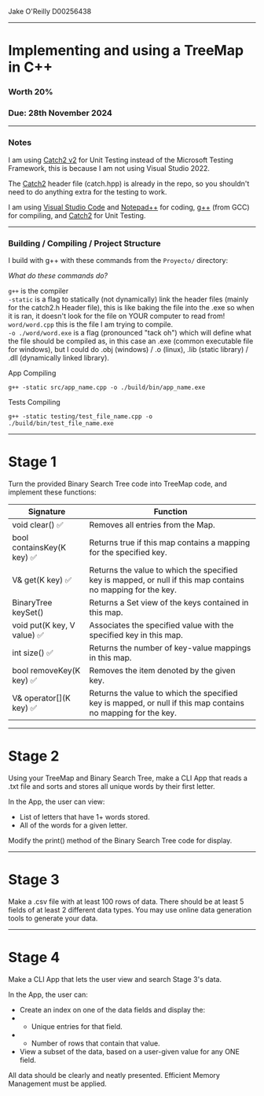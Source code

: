 Jake O'Reilly D00256438

---

# Implementing and using a TreeMap in C++

### Worth 20%

### Due: 28th November 2024

---

### Notes

I am using [Catch2 v2](https://github.com/catchorg/Catch2/blob/v2.x/single_include/catch2/catch.hpp) for Unit Testing instead of the Microsoft Testing Framework, this is because I am not using Visual Studio 2022.

The [Catch2](https://github.com/catchorg/Catch2/blob/v2.x/single_include/catch2/catch.hpp) header file (catch.hpp) is already in the repo, so you shouldn't need to do anything extra for the testing to work.

I am using [Visual Studio Code](https://code.visualstudio.com/) and [Notepad++](https://notepad-plus-plus.org/) for coding, [g++](https://gcc.gnu.org/) (from GCC) for compiling, and [Catch2](https://github.com/catchorg/Catch2/blob/v2.x/single_include/catch2/catch.hpp) for Unit Testing.

---

### Building / Compiling / Project Structure

I build with g++ with these commands from the ```Proyecto/``` directory:

*What do these commands do?*

```g++``` is the compiler\
```-static``` is a flag to statically (not dynamically) link the header files (mainly for the catch2.h Header file), this is like baking the file into the .exe so when it is ran, it doesn't look for the file on YOUR computer to read from!\
```word/word.cpp``` this is the file I am trying to compile.\
```-o ./word/word.exe``` is a flag (pronounced "tack oh") which will define what the file should be compiled as, in this case an .exe (common executable file for windows), but I could do .obj (windows) / .o (linux), .lib (static library) / .dll (dynamically linked library).

App Compiling
```
g++ -static src/app_name.cpp -o ./build/bin/app_name.exe
```

Tests Compiling
```
g++ -static testing/test_file_name.cpp -o ./build/bin/test_file_name.exe
```

---

# Stage 1

Turn the provided Binary Search Tree code into TreeMap code, and implement these functions:

| Signature | Function |
| --- | --- |
| void clear() ✅ | Removes all entries from the Map. |
| bool containsKey(K key) ✅ | Returns true if this map contains a mapping for the specified key. |
| V& get(K key) ✅ | Returns the value to which the specified key is mapped, or null if this map contains no mapping for the key. |
| BinaryTree<K> keySet() | Returns a Set view of the keys contained in this map. |
| void put(K key, V value) ✅ | Associates the specified value with the specified key in this map. |
| int size() ✅ | Returns the number of key-value mappings in this map. |
| bool removeKey(K key) ✅ | Removes the item denoted by the given key. |
| V& operator\[\](K key) ✅ | Returns the value to which the specified key is mapped, or null if this map contains no mapping for the key. |

---

# Stage 2

Using your TreeMap and Binary Search Tree, make a CLI App that reads a .txt file and sorts and stores all unique words by their first letter.

In the App, the user can view:
- List of letters that have 1+ words stored.
- All of the words for a given letter.

Modify the print() method of the Binary Search Tree code for display.

---

# Stage 3

Make a .csv file with at least 100 rows of data. 
There should be at least 5 fields of at least 2 different data types. 
You may use online data generation tools to generate your data.

---

# Stage 4

Make a CLI App that lets the user view and search Stage 3's data.

In the App, the user can:
- Create an index on one of the data fields and display the: 
- - Unique entries for that field.
- - Number of rows that contain that value.
- View a subset of the data, based on a user-given value for any ONE field.

All data should be clearly and neatly presented.
Efficient Memory Management must be applied.